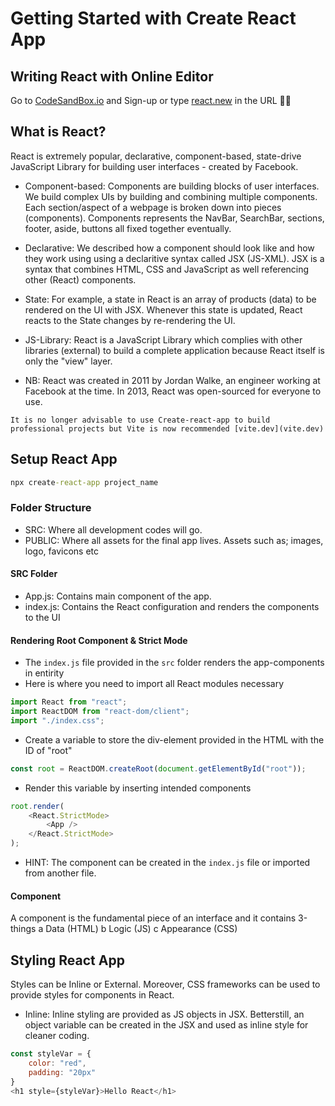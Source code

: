 # Getting Started with Create React App

## Writing React with Online Editor

Go to [CodeSandBox.io](codesandbox.io) and Sign-up or type [react.new](react.new) in the URL ✍🏽

## What is React?

React is extremely popular, declarative, component-based, state-drive JavaScript Library for building user interfaces - created by Facebook.

-   Component-based: Components are building blocks of user interfaces. We build complex UIs by building and combining multiple components. Each section/aspect of a webpage is broken down into pieces (components).
    Components represents the NavBar, SearchBar, sections, footer, aside, buttons all fixed together eventually.

-   Declarative: We described how a component should look like and how they work using using a declaritive syntax called JSX (JS-XML). JSX is a syntax that combines HTML, CSS and JavaScript as well referencing other (React) components.

-   State: For example, a state in React is an array of products (data) to be rendered on the UI with JSX. Whenever this state is updated, React reacts to the State changes by re-rendering the UI.

-   JS-Library: React is a JavaScript Library which complies with other libraries (external) to build a complete application because React itself is only the "view" layer.

-   NB: React was created in 2011 by Jordan Walke, an engineer working at Facebook at the time. In 2013, React was open-sourced for everyone to use.

`It is no longer advisable to use Create-react-app to build professional projects but Vite is now recommended [vite.dev](vite.dev)`

## Setup React App

```cmd
npx create-react-app project_name
```

### Folder Structure

-   SRC: Where all development codes will go.
-   PUBLIC: Where all assets for the final app lives. Assets such as; images, logo, favicons etc

#### SRC Folder

-   App.js: Contains main component of the app.
-   index.js: Contains the React configuration and renders the components to the UI

#### Rendering Root Component & Strict Mode

-   The `index.js` file provided in the `src` folder renders the app-components in entirity
-   Here is where you need to import all React modules necessary

```javascript
import React from "react";
import ReactDOM from "react-dom/client";
import "./index.css";
```

-   Create a variable to store the div-element provided in the HTML with the ID of "root"

```javascript
const root = ReactDOM.createRoot(document.getElementById("root"));
```

-   Render this variable by inserting intended components

```javascript
root.render(
	<React.StrictMode>
		<App />
	</React.StrictMode>
);
```

-   HINT: The component can be created in the `index.js` file or imported from another file.

#### Component

A component is the fundamental piece of an interface and it contains 3-things
a Data (HTML)
b Logic (JS)
c Appearance (CSS)

## Styling React App

Styles can be Inline or External. Moreover, CSS frameworks can be used to provide styles for components in React.

-   Inline: Inline styling are provided as JS objects in JSX. Betterstill, an object variable can be created in the JSX and used as inline style for cleaner coding.

```javascript
const styleVar = {
    color: "red",
    padding: "20px"
}
<h1 style={styleVar}>Hello React</h1>
```
